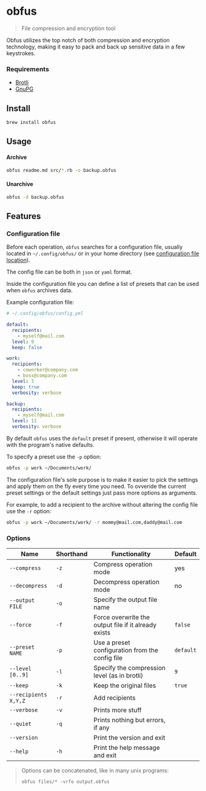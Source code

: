 # obfus

> File compression and encryption tool

Obfus utilizes the top notch of both compression and encryption technology, making it easy to pack and back up sensitive data in a few keystrokes.

### Requirements
- [Brotli]()
- [GnuPG]()

## Install

```bash
brew install obfus
```

## Usage

#### Archive
```bash
obfus readme.md src/*.rb -o backup.obfus
```

#### Unarchive
```bash
obfus -d backup.obfus
```

## Features

### Configuration file
Before each operation, `obfus` searches for a configuration file, usually located in `~/.config/obfus/` or in your home directory (see [configuration file location]()).

The config file can be both in `json` or `yaml` format.

Inside the configuration file you can define a list of presets that can be used when `obfus` archives data.

Example configuration file:
```yaml
# ~/.config/obfus/config.yml

default:
  recipients:
    - myself@mail.com
  level: 9
  keep: false

work:
  recipients:
    - coworker@company.com
    - boss@company.com
  level: 3
  keep: true
  verbosity: verbose

backup:
  recipients:
    - myself@mail.com
  level: 11
  verbosity: verbose
```

By default `obfus` uses the `default` preset if present, otherwise it will operate with the program's native defaults.

To specify a preset use the `-p` option:

```bash
obfus -p work ~/Documents/work/
```

The configuration file's sole purpose is to make it easier to pick the settings and apply them on the fly every time you need.
To ovveride the current preset settings or the default settings just pass more options as arguments.

For example, to add a recipient to the archive without altering the config file use the `-r` option:

```bash
obfus -p work ~/Documents/work/ -r mommy@mail.com,daddy@mail.com
```

### Options

|Name|Shorthand|Functionality|Default|
|-|-|-|-|
|`--compress`|`-z`|Compress operation mode|yes|
|`--decompress`|`-d`|Decompress operation mode|no|
|`--output FILE`|`-o`|Specify the output file name||
|`--force`|`-f`|Force overwrite the output file if it already exists|`false`|
|`--preset NAME`|`-p`|Use a preset configuration from the config file|`default`|
|`--level [0..9]`|`-l`|Specify the compression level (as in brotli)|`9`|
|`--keep`|`-k`|Keep the original files|`true`|
|`--recipients X,Y,Z`|`-r`|Add recipients||
|`--verbose`|`-v`|Prints more stuff||
|`--quiet`|`-q`|Prints nothing but errors, if any||
|`--version`||Print the version and exit||
|`--help`|`-h`|Print the help message and exit||

> Options can be concatenated, like in many unix programs:
>
> `obfus files/* -vrfo output.obfus`
